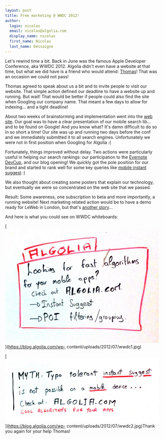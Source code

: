 ```yaml
---
layout: post
title: Free marketing @ WWDC 2012!
author:
  login: nicolas
  email: nicolas@algolia.com
  display_name: nicolas
  first_name: Nicolas
  last_name: Dessaigne
---
```


Let's rewind time a bit. Back in June was the famous Apple Developer
Conference, aka WWDC 2012. Algolia didn't even have a website at that time,
but what we did have is a friend who would attend:
[Thomas][1]! That was an occasion we could not
pass!

Thomas agreed to speak about us a bit and to invite people to visit our
website. That simple action defined our deadline to have a website up and
running. But wait! That would be better if people could also find the site
when Googling our company name. That meant a few days to allow for indexing...
and a tight deadline!

About two weeks of brainstorming and implementation went into the [web
site][2]. Our goal was to have a clear presentation of
our mobile search lib... and to be found on Google! And you know what? It's
damn difficult to do so in so short a time! Our site was up and running two
days before the conf and we immediately submitted it to all search engines.
Unfortunately we were not in first position when Googling for Algolia :(

Fortunately, things improved without delay. Two actions were particularly
useful in helping our search rankings: our participation to the [Evernote
DevCup][3],
and our blog opening! We quickly got the pole position for our brand and
started to rank well for some key queries like [mobile instant
suggest][4] :)

We also thought about creating some posters that explain our technology, but
eventually we were so concentrated on the web site that we passed.

Result: Some awareness, one subscription to beta and more importantly, a
running website! Next marketing related action would be to have a demo ready
for LeWeb in London, but that's [another story][5]...

And here is what you could see on WWDC whiteboards:

[![WWDC Message 1][6]](https://blog.algolia.com/wp-
content/uploads/2012/07/wwdc1.jpg)

[![WWDC Message 2][7]](https://blog.algolia.com/wp-
content/uploads/2012/07/wwdc2.jpg)Thank you again for your help Thomas!


[1]: https://twitter.com/sarfata/
[2]: http://www.algolia.com
[3]: http://blog.algolia.com/were-participating-to-the-evernote-devcup/
[4]: https://www.google.com/search?q=mobile+instant+suggest
[5]: http://blog.algolia.com/great-discussions-at-leweb12-london/
[6]: /assets/wwdc1.jpg
[7]: /assets/wwdc2.jpg
